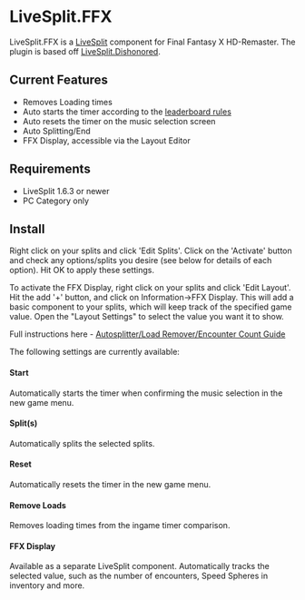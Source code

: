 LiveSplit.FFX 
==============

LiveSplit.FFX is a [LiveSplit](http://livesplit.org/) component for Final Fantasy X HD-Remaster. The plugin is based off [LiveSplit.Dishonored](https://github.com/fatalis/LiveSplit.Dishonored).

Current Features
----------------
  * Removes Loading times
  * Auto starts the timer according to the [leaderboard rules](http://speedrun.com/ffx)
  * Auto resets the timer on the music selection screen
  * Auto Splitting/End
  * FFX Display, accessible via the Layout Editor

Requirements
------------
* LiveSplit 1.6.3 or newer
* PC Category only

Install
-------
Right click on your splits and click 'Edit Splits'. Click on the 'Activate' button and check any options/splits you desire (see below for details of each option). Hit OK to apply these settings.

To activate the FFX Display, right click on your splits and click 'Edit Layout'. Hit the add '+' button, and click on Information->FFX Display. This will add a basic component to your splits, which will keep track of the specified game value. Open the "Layout Settings" to select the value you want it to show.

Full instructions here - [Autosplitter/Load Remover/Encounter Count Guide](http://www.speedrun.com/ffx/guide/vnxps)

The following settings are currently available:

#### Start
Automatically starts the timer when confirming the music selection in the new game menu.

#### Split(s)
Automatically splits the selected splits.

#### Reset
Automatically resets the timer in the new game menu.

#### Remove Loads 
Removes loading times from the ingame timer comparison.

#### FFX Display
Available as a separate LiveSplit component. Automatically tracks the selected value, such as the number of encounters, Speed Spheres in inventory and more.
